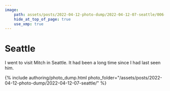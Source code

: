 ```yaml
---
image:
    path: assets/posts/2022-04-12-photo-dump/2022-04-12-07-seattle/006-geese-needle.jpeg
    hide_at_top_of_page: true
    use_xmp: true
---
```


# Seattle

I went to visit Mitch in Seattle. It had been a long time since I had last seen him.

{% include authoring/photo_dump.html
    photo_folder="/assets/posts/2022-04-12-photo-dump/2022-04-12-07-seattle/"
%}
